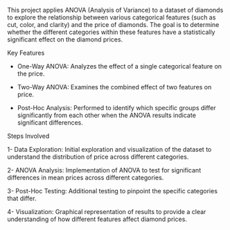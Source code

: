 This project applies ANOVA (Analysis of Variance) to a dataset of diamonds to explore the relationship between various categorical features (such as cut, color, and clarity) and the price of diamonds. The goal is to determine whether the different categories within these features have a statistically significant effect on the diamond prices.

Key Features


* One-Way ANOVA: Analyzes the effect of a single categorical feature  on the price.

* Two-Way ANOVA: Examines the combined effect of two features  on price.

* Post-Hoc Analysis: Performed to identify which specific groups differ significantly from each other when the ANOVA results indicate significant differences.

Steps Involved

1- Data Exploration: Initial exploration and visualization of the dataset to understand the distribution of price across different categories.

2- ANOVA Analysis: Implementation of ANOVA to test for significant differences in mean prices across different categories.

3- Post-Hoc Testing: Additional testing to pinpoint the specific categories that differ.

4- Visualization: Graphical representation of results to provide a clear understanding of how different features affect diamond prices.
